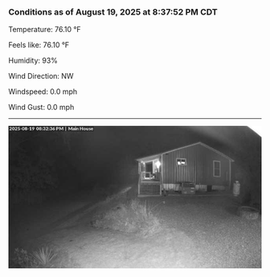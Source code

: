 ### Conditions as of August 19, 2025 at 8:37:52 PM CDT 

Temperature: 76.10 &deg;F

Feels like: 76.10 &deg;F

Humidity: 93%

Wind Direction: NW

Windspeed: 0.0 mph

Wind Gust: 0.0 mph

---

<img src="./images/latest.jpeg"/>

